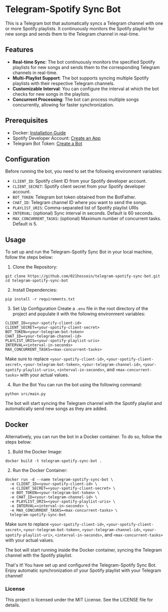 # Telegram-Spotify Sync Bot
This is a Telegram bot that automatically syncs a Telegram channel with one or more Spotify playlists. It continuously monitors the Spotify playlist for new songs and sends them to the Telegram channel in real-time.

## Features
- **Real-time Sync**: The bot continuously monitors the specified Spotify playlists for new songs and sends them to the corresponding Telegram channels in real-time.
- **Multi-Playlist Support**: The bot supports syncing multiple Spotify playlists with their respective Telegram channels.
- **Customizable Interval**: You can configure the interval at which the bot checks for new songs in the playlists.
- **Concurrent Processing**: The bot can process multiple songs concurrently, allowing for faster synchronization.

## Prerequisites
- Docker: [Installation Guide](https://docs.docker.com/get-docker/)
- Spotify Developer Account: [Create an App](https://developer.spotify.com/dashboard/applications)
- Telegram Bot Token: [Create a Bot](https://core.telegram.org/bots#botfather)

## Configuration
Before running the bot, you need to set the following environment variables:

- `CLIENT_ID`: Spotify client ID from your Spotify developer account.
- `CLIENT_SECRET`: Spotify client secret from your Spotify developer account.
- `BOT_TOKEN`: Telegram bot token obtained from the BotFather.
- `CHAT_ID`: Telegram channel ID where you want to send the songs.
- `PLAYLIST_URIS`: Comma-separated list of Spotify playlist URIs
- `INTERVAL`: (optional) Sync interval in seconds. Default is 60 seconds.
- `MAX_CONCURRENT_TASKS`: (optional) Maximum number of concurrent tasks. Default is 5.


## Usage
To set up and run the Telegram-Spotify Sync Bot in your local machine, follow the steps below:

1. Clone the Repository:

```
git clone https://github.com/021hossein/telegram-spotify-sync-bot.git
cd telegram-spotify-sync-bot
```
2. Install Dependencies:

```
pip install -r requirements.txt
```
3. Set Up Configuration
Create a `.env` file in the root directory of the project and populate it with the following environment variables:

```
CLIENT_ID=<your-spotify-client-id>
CLIENT_SECRET=<your-spotify-client-secret>
BOT_TOKEN=<your-telegram-bot-token>
CHAT_ID=<your-telegram-channel-id>
PLAYLIST_URIS=<your-spotify-playlist-uris>
INTERVAL=<interval-in-seconds>
MAX_CONCURRENT_TASKS=<max-concurrent-tasks>
```

Make sure to replace `<your-spotify-client-id>`, `<your-spotify-client-secret>`, `<your-telegram-bot-token>`, `<your-telegram-channel-id>`, `<your-spotify-playlist-uris>`, `<interval-in-seconds>`, and `<max-concurrent-tasks>` with your actual values.

4. Run the Bot
You can run the bot using the following command:
```
python src/main.py
```
The bot will start syncing the Telegram channel with the Spotify playlist and automatically send new songs as they are added.

## Docker
Alternatively, you can run the bot in a Docker container. To do so, follow the steps below:

1. Build the Docker Image:
```
docker build -t telegram-spotify-sync-bot .
```

2. Run the Docker Container:
```
docker run -d --name telegram-spotify-sync-bot \
  -e CLIENT_ID=<your-spotify-client-id> \
  -e CLIENT_SECRET=<your-spotify-client-secret> \
  -e BOT_TOKEN=<your-telegram-bot-token> \
  -e CHAT_ID=<your-telegram-channel-id> \
  -e PLAYLIST_URIS=<your-spotify-playlist-uris> \
  -e INTERVAL=<interval-in-seconds> \
  -e MAX_CONCURRENT_TASKS=<max-concurrent-tasks> \
  telegram-spotify-sync-bot
```
Make sure to replace `<your-spotify-client-id>`, `<your-spotify-client-secret>`, `<your-telegram-bot-token>`, `<your-telegram-channel-id>`, `<your-spotify-playlist-uri>`, `<interval-in-seconds>`, and `<max-concurrent-tasks>` with your actual values.

The bot will start running inside the Docker container, syncing the Telegram channel with the Spotify playlist.

That's it! You have set up and configured the Telegram-Spotify Sync Bot. Enjoy automatic synchronization of your Spotify playlist with your Telegram channel!

### License
This project is licensed under the MIT License. See the LICENSE file for details.


